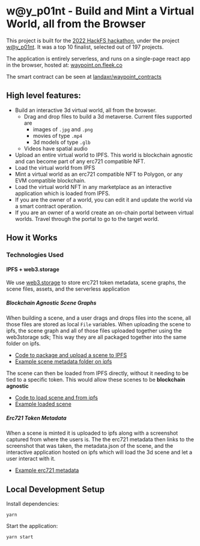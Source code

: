 # w@y_p01nt - Build and Mint a Virtual World, all from the Browser

This project is built for the [2022 HackFS hackathon](https://ethglobal.com/events/hackfs2022), under the project [w@y_p01nt](https://ethglobal.com/showcase/w-y-p01nt-890c8).  It was a top 10 finalist, selected out of 197 projects.

The application is entirely serverless, and runs on a single-page react app in the browser, hosted at: [waypoint.on.fleek.co](https://waypoint.on.fleek.co/)

The smart contract can be seen at [landaxr/waypoint_contracts](https://github.com/landaxr/waypoint_contracts)

## High level features:

- Build an interactive 3d virtual world, all from the browser.
  - Drag and drop files to build a 3d metaverse. Current files supported are
    - images of `.jpg` and `.png`
    - movies of type `.mp4`
    - 3d models of type `.glb`
  - Videos have spatial audio
- Upload an entire virtual world to IPFS. This world is blockchain agnostic and can become part of any erc721 compatible NFT.
- Load the virtual world from IPFS
- Mint a virtual world as an erc721 compatible NFT to Polygon, or any EVM compatible blockchain.
- Load the virtual world NFT in any marketplace as an interactive application which is loaded from IPFS.
- If you are the owner of a world, you can edit it and update the world via a smart contract operation.
- If you are an owner of a world create an on-chain portal between virtual worlds. Travel through the portal to go to the target world.

## How it Works

### Technologies Used

#### IPFS + web3.storage

We use [web3.storage](https://web3.storage/) to store erc721 token metadata, scene graphs, the scene files, assets, and the serverless application

##### Blockchain Agnostic Scene Graphs

When building a scene, and a user drags and drops files into the scene, all those files are stored as local `File` variables. When uploading the scene to ipfs, the scene graph and all of those files uploaded together using the web3storage sdk; This way they are all packaged together into the same folder on ipfs.

- [Code to package and upload a scene to IPFS](/src/api/ipfs/ipfsSceneSaver.ts)
- [Example scene metadata folder on ipfs](https://ipfs.io://ipfs/bafybeihjrtchuf44b5ud6hpnmxqe7n6ff6t5my6ucis6vet6u445fm7eou)

The scene can then be loaded from IPFS directly, without it needing to be tied to a specific token. This would allow these scenes to be **blockchain agnostic**

- [Code to load scene and from ipfs](/src/api/ipfs/ipfsSceneLoader.ts)
- [Example loaded scene](https://waypoint.on.fleek.co/#/worlds/ipfs/bafybeihjrtchuf44b5ud6hpnmxqe7n6ff6t5my6ucis6vet6u445fm7eou)

##### Erc721 Token Metadata

When a scene is minted it is uploaded to ipfs along with a screenshot captured from where the users is. The the erc721 metadata then links to the screenshot that was taken, the metadata.json of the scene, and the interactive application hosted on ipfs which will load the 3d scene and let a user interact with it.

- [Example erc721 metadata](https://ipfs.io/ipfs/bafybeicpqgb4r3pncxzsvpjb73ejjcza2az4f5pzlcgabnzm3feclnl6ja/erc721.json)

## Local Development Setup

Install dependencies:

`yarn`

Start the application:

`yarn start`
